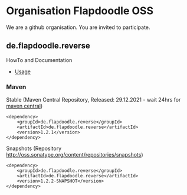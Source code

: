 # Organisation Flapdoodle OSS

We are a github organisation. You are invited to participate.

## de.flapdoodle.reverse

HowTo and Documentation

* [Usage](HowToBuildAndUseTransitions.md)

### Maven

Stable (Maven Central Repository, Released: 29.12.2021 - wait 24hrs for [maven central](http://repo1.maven.org/maven2/de/flapdoodle/reverse/de.flapdoodle.reverse/maven-metadata.xml))

	<dependency>
		<groupId>de.flapdoodle.reverse</groupId>
		<artifactId>de.flapdoodle.reverse</artifactId>
		<version>1.2.1</version>
	</dependency>

Snapshots (Repository http://oss.sonatype.org/content/repositories/snapshots)

	<dependency>
		<groupId>de.flapdoodle.reverse</groupId>
		<artifactId>de.flapdoodle.reverse</artifactId>
		<version>1.2.2-SNAPSHOT</version>
	</dependency>

